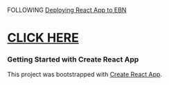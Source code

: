FOLLOWING [Deploying React App to EBN](https://www.honeybadger.io/blog/deploying-react-to-elastic-beanstalk/)

# [CLICK HERE](http://cat-app-dev.us-west-1.elasticbeanstalk.com/)











### Getting Started with Create React App

This project was bootstrapped with [Create React App](https://github.com/facebook/create-react-app).

